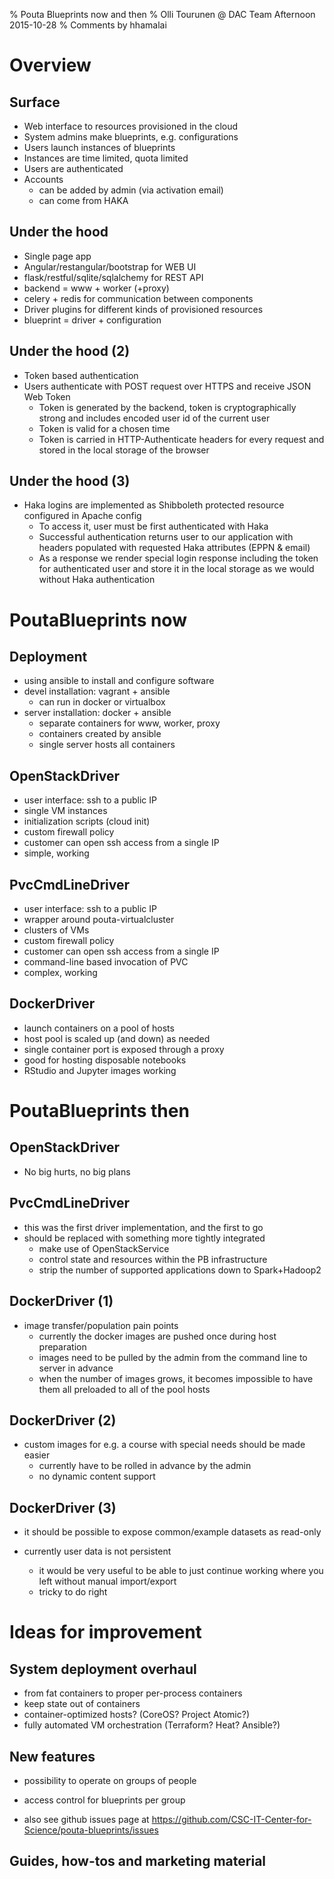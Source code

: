 % Pouta Blueprints now and then
% Olli Tourunen @ DAC Team Afternoon 2015-10-28
% Comments by hhamalai


# Overview

## Surface

- Web interface to resources provisioned in the cloud
- System admins make blueprints, e.g. configurations
- Users launch instances of blueprints
- Instances are time limited, quota limited
- Users are authenticated
- Accounts 
    - can be added by admin (via activation email)
    - can come from HAKA

## Under the hood
- Single page app
- Angular/restangular/bootstrap for WEB UI
- flask/restful/sqlite/sqlalchemy for REST API
- backend = www + worker (+proxy)
- celery + redis for communication between components
- Driver plugins for different kinds of provisioned resources
- blueprint = driver + configuration

## Under the hood (2)

- Token based authentication
- Users authenticate with POST request over HTTPS and receive JSON Web Token
    - Token is generated by the backend, token is cryptographically strong and includes encoded user id of the current user
    - Token is valid for a chosen time
    - Token is carried in HTTP-Authenticate headers for every request and stored in the local storage of the browser

## Under the hood (3)
- Haka logins are implemented as Shibboleth protected resource configured in Apache config
    - To access it, user must be first authenticated with Haka
    - Successful authentication returns user to our application with headers populated with requested Haka attributes (EPPN & email)
    - As a response we render special login response including the token for authenticated user and store it in the local storage as we would without Haka authentication

# PoutaBlueprints now

## Deployment
- using ansible to install and configure software
- devel installation: vagrant + ansible
    - can run in docker or virtualbox 
- server installation: docker + ansible
    - separate containers for www, worker, proxy
    - containers created by ansible
    - single server hosts all containers

## OpenStackDriver

- user interface: ssh to a public IP
- single VM instances
- initialization scripts (cloud init)
- custom firewall policy
- customer can open ssh access from a single IP
- simple, working

## PvcCmdLineDriver

- user interface: ssh to a public IP
- wrapper around pouta-virtualcluster
- clusters of VMs
- custom firewall policy
- customer can open ssh access from a single IP
- command-line based invocation of PVC
- complex, working

## DockerDriver

- launch containers on a pool of hosts
- host pool is scaled up (and down) as needed
- single container port is exposed through a proxy
- good for hosting disposable notebooks
- RStudio and Jupyter images working

# PoutaBlueprints then

## OpenStackDriver

- No big hurts, no big plans

## PvcCmdLineDriver

- this was the first driver implementation, and the first to go
- should be replaced with something more tightly integrated
    - make use of OpenStackService
    - control state and resources within the PB infrastructure
    - strip the number of supported applications down to Spark+Hadoop2

## DockerDriver (1)

- image transfer/population pain points
    - currently the docker images are pushed once during host preparation
    - images need to be pulled by the admin from the command line to server in advance
    - when the number of images grows, it becomes impossible to have them all preloaded to
      all of the pool hosts
      
## DockerDriver (2)

- custom images for e.g. a course with special needs should be made easier 
    - currently have to be rolled in advance by the admin
    - no dynamic content support

## DockerDriver (3)

- it should be possible to expose common/example datasets as read-only 
    
- currently user data is not persistent
    - it would be very useful to be able to just continue working where you left 
      without manual import/export
    - tricky to do right

# Ideas for improvement

## System deployment overhaul

- from fat containers to proper per-process containers
- keep state out of containers
- container-optimized hosts? (CoreOS? Project Atomic?)
- fully automated VM orchestration (Terraform? Heat? Ansible?)


## New features 

- possibility to operate on groups of people

- access control for blueprints per group

- also see github issues page at https://github.com/CSC-IT-Center-for-Science/pouta-blueprints/issues

## Guides, how-tos and marketing material
